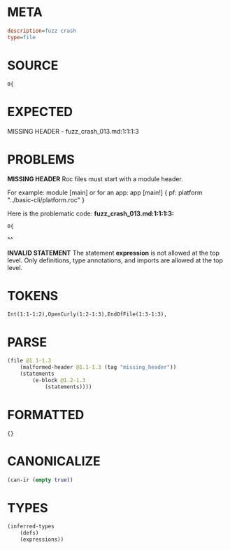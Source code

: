 # META
~~~ini
description=fuzz crash
type=file
~~~
# SOURCE
~~~roc
0{
~~~
# EXPECTED
MISSING HEADER - fuzz_crash_013.md:1:1:1:3
# PROBLEMS
**MISSING HEADER**
Roc files must start with a module header.

For example:
        module [main]
or for an app:
        app [main!] { pf: platform "../basic-cli/platform.roc" }

Here is the problematic code:
**fuzz_crash_013.md:1:1:1:3:**
```roc
0{
```
^^


**INVALID STATEMENT**
The statement **expression** is not allowed at the top level.
Only definitions, type annotations, and imports are allowed at the top level.

# TOKENS
~~~zig
Int(1:1-1:2),OpenCurly(1:2-1:3),EndOfFile(1:3-1:3),
~~~
# PARSE
~~~clojure
(file @1.1-1.3
	(malformed-header @1.1-1.3 (tag "missing_header"))
	(statements
		(e-block @1.2-1.3
			(statements))))
~~~
# FORMATTED
~~~roc
{}
~~~
# CANONICALIZE
~~~clojure
(can-ir (empty true))
~~~
# TYPES
~~~clojure
(inferred-types
	(defs)
	(expressions))
~~~
